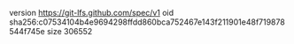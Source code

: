 version https://git-lfs.github.com/spec/v1
oid sha256:c07534104b4e9694298ffdd860bca752467e143f211901e48f719878544f745e
size 306552
